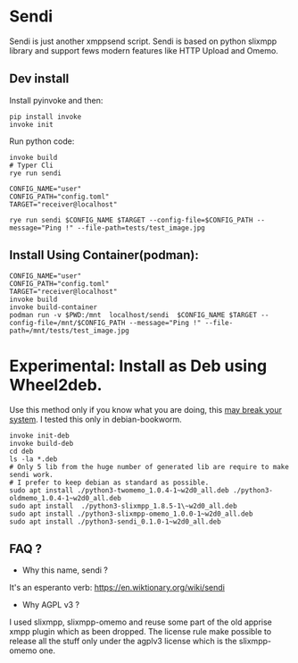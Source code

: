# Sendi

Sendi is just another xmppsend script.
Sendi is based on python slixmpp library and support fews modern features like HTTP Upload and Omemo.

## Dev install

Install pyinvoke and then:

```shell
pip install invoke
invoke init
```

Run python code:

```shell
invoke build
# Typer Cli
rye run sendi

CONFIG_NAME="user"
CONFIG_PATH="config.toml"
TARGET="receiver@localhost"

rye run sendi $CONFIG_NAME $TARGET --config-file=$CONFIG_PATH --message="Ping !" --file-path=tests/test_image.jpg
```

## Install Using Container(podman):

```shell
CONFIG_NAME="user"
CONFIG_PATH="config.toml"
TARGET="receiver@localhost"
invoke build
invoke build-container
podman run -v $PWD:/mnt  localhost/sendi  $CONFIG_NAME $TARGET --config-file=/mnt/$CONFIG_PATH --message="Ping !" --file-path=/mnt/tests/test_image.jpg
```

# Experimental: Install as Deb using Wheel2deb.

Use this method only if you know what you are doing, this [may break your system](https://wiki.debian.org/fr/DontBreakDebian).
I tested this only in debian-bookworm.

```
invoke init-deb
invoke build-deb
cd deb
ls -la *.deb
# Only 5 lib from the huge number of generated lib are require to make sendi work.
# I prefer to keep debian as standard as possible.
sudo apt install ./python3-twomemo_1.0.4-1~w2d0_all.deb ./python3-oldmemo_1.0.4-1~w2d0_all.deb
sudo apt install  ./python3-slixmpp_1.8.5-1\~w2d0_all.deb
sudo apt install ./python3-slixmpp-omemo_1.0.0-1~w2d0_all.deb
sudo apt install ./python3-sendi_0.1.0-1~w2d0_all.deb
```

## FAQ ?

- Why this name, sendi ?

It's an esperanto verb: https://en.wiktionary.org/wiki/sendi

- Why AGPL v3 ?

I used slixmpp, slixmpp-omemo and reuse some part of the old apprise xmpp plugin which as been dropped.
The license rule make possible to release all the stuff only under the agplv3 license which is the slixmpp-omemo one.
